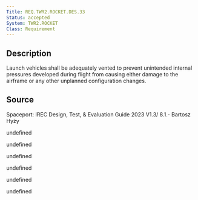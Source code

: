 ```yaml
---
Title: REQ.TWR2.ROCKET.DES.33
Status: accepted
System: TWR2.ROCKET
Class: Requirement
---
```


## Description

Launch vehicles shall be adequately vented to prevent unintended internal pressures
developed during flight from causing either damage to the airframe or any other unplanned configuration changes.

## Source

 Spaceport: IREC Design, Test, & Evaluation Guide 2023 V1.3/ 8.1.- Bartosz Hyży


undefined

undefined

undefined

undefined

undefined

undefined